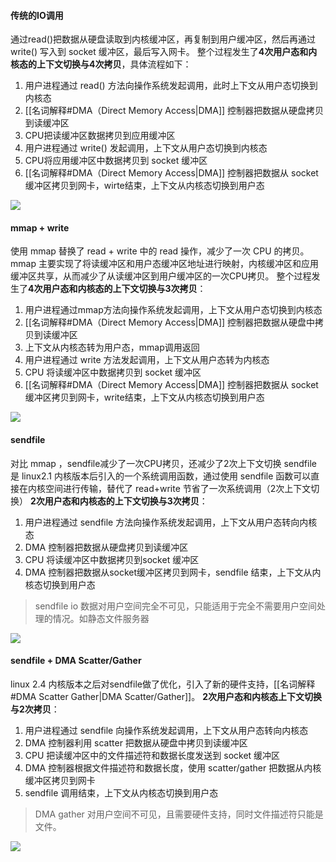 #### 传统的IO调用
通过read()把数据从硬盘读取到内核缓冲区，再复制到用户缓冲区，然后再通过 write() 写入到 socket 缓冲区，最后写入网卡。
整个过程发生了**4次用户态和内核态的上下文切换与4次拷贝**，具体流程如下：
1. 用户进程通过 read() 方法向操作系统发起调用，此时上下文从用户态切换到内核态
2. [[名词解释#DMA（Direct Memory Access|DMA]]  控制器把数据从硬盘拷贝到读缓冲区
3. CPU把读缓冲区数据拷贝到应用缓冲区
4. 用户进程通过 write() 发起调用，上下文从用户态切换到内核态
5. CPU将应用缓冲区中数据拷贝到 socket 缓冲区
6. [[名词解释#DMA（Direct Memory Access|DMA]] 控制器把数据从 socket 缓冲区拷贝到网卡，wirte结束，上下文从内核态切换到用户态


![](https://mxy-imgs.oss-cn-hangzhou.aliyuncs.com/imgs/202109221440859.png)

#### mmap + write
使用 mmap 替换了 read + write 中的 read 操作，减少了一次 CPU 的拷贝。
mmap 主要实现了将读缓冲区和用户态缓冲区地址进行映射，内核缓冲区和应用缓冲区共享，从而减少了从读缓冲区到用户缓冲区的一次CPU拷贝。
整个过程发生了**4次用户态和内核态的上下文切换与3次拷贝**：
1. 用户进程通过mmap方法向操作系统发起调用，上下文从用户态切换到内核态
2. [[名词解释#DMA（Direct Memory Access|DMA]]  控制器把数据从硬盘中拷贝到读缓冲区
3. 上下文从内核态转为用户态，mmap调用返回
4. 用户进程通过 write 方法发起调用，上下文从用户态转为内核态
5. CPU 将读缓冲区中数据拷贝到 socket 缓冲区
6. [[名词解释#DMA（Direct Memory Access|DMA]]  控制器把数据从 socket 缓冲区拷贝到网卡，write结束，上下文从内核态切换到用户态


![](https://mxy-imgs.oss-cn-hangzhou.aliyuncs.com/imgs/202109221619804.png)

#### sendfile
对比 mmap ，sendfile减少了一次CPU拷贝，还减少了2次上下文切换
sendfile 是 linux2.1 内核版本后引入的一个系统调用函数，通过使用 sendfile 函数可以直接在内核空间进行传输，替代了 read+write 节省了一次系统调用（2次上下文切换）
**2次用户态和内核态的上下文切换与3次拷贝**：
1. 用户进程通过 sendfile 方法向操作系统发起调用，上下文从用户态转向内核态
2. DMA 控制器把数据从硬盘拷贝到读缓冲区
3. CPU 将读缓冲区中数据拷贝到socket 缓冲区
4. DMA 控制器把数据从socket缓冲区拷贝到网卡，sendfile 结束，上下文从内核态切换到用户态

> sendfile io 数据对用户空间完全不可见，只能适用于完全不需要用户空间处理的情况。如静态文件服务器

![](https://mxy-imgs.oss-cn-hangzhou.aliyuncs.com/imgs/202109221630793.png)

#### sendfile + DMA Scatter/Gather
linux 2.4 内核版本之后对sendfile做了优化，引入了新的硬件支持，[[名词解释#DMA Scatter Gather|DMA Scatter/Gather]]。
**2次用户态和内核态上下文切换与2次拷贝**：
1. 用户进程通过 sendfile 向操作系统发起调用，上下文从用户态转向内核态
2. DMA 控制器利用 scatter 把数据从硬盘中拷贝到读缓冲区
3. CPU 把读缓冲区中的文件描述符和数据长度发送到 socket 缓冲区
4. DMA 控制器根据文件描述符和数据长度，使用 scatter/gather 把数据从内核缓冲区拷贝到网卡
5. sendfile 调用结束，上下文从内核态切换到用户态

> DMA gather  对用户空间不可见，且需要硬件支持，同时文件描述符只能是文件。


![](https://mxy-imgs.oss-cn-hangzhou.aliyuncs.com/imgs/202109221729744.png)
